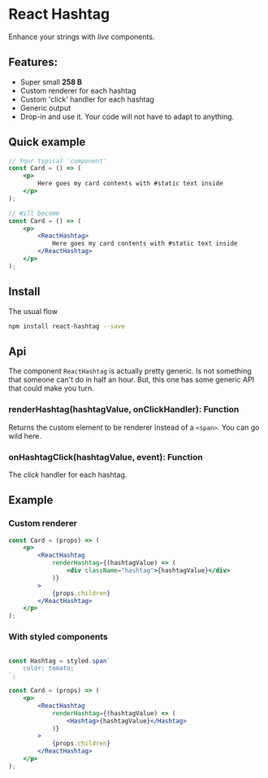 React Hashtag
====
Enhance your strings with _live_ components.

## Features:
* Super small **258 B**
* Custom renderer for each hashtag
* Custom 'click' handler for each hashtag
* Generic output
* Drop-in and use it. Your code will not have to adapt to anything.

## Quick example
```jsx harmony
// Your typical 'component'
const Card = () => (
    <p>
        Here goes my card contents with #static text inside
    </p>
);

// Will become
const Card = () => (
    <p>
        <ReactHashtag>
            Here goes my card contents with #static text inside
        </ReactHashtag>
    </p>
);
```


## Install
The usual flow

```bash
npm install react-hashtag --save
```

## Api
The component `ReactHashtag` is actually pretty generic. Is not something that someone can't do in half an hour. But, this one has some generic API that could make you turn.

### renderHashtag(hashtagValue, onClickHandler): Function
Returns the custom element to be renderer instead of a `<span>`. You can go wild here.

### onHashtagClick(hashtagValue, event): Function
The _click_ handler for each hashtag.


## Example

### Custom renderer
```jsx harmony
const Card = (props) => (
    <p>
        <ReactHashtag
            renderHashtag={(hashtagValue) => (
                <div className="hashtag">{hashtagValue}</div>
            )}
        >
            {props.children}
        </ReactHashtag>
    </p>
);
```

### With styled components
```jsx harmony

const Hashtag = styled.span`
    color: tomato;
`;

const Card = (props) => (
    <p>
        <ReactHashtag
            renderHashtag={(hashtagValue) => (
                <Hashtag>{hashtagValue}</Hashtag>
            )}
        >
            {props.children}
        </ReactHashtag>
    </p>
);
```

## 